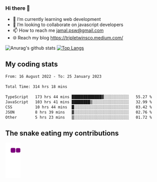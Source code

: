 ### Hi there 👋

<!--
**padepokanpenguin/padepokanpenguin** is a ✨ _special_ ✨ repository because its `README.md` (this file) appears on your GitHub profile.
-->

- 🌱 I’m currently learning  web development
- 👯 I’m looking to collaborate on javascript developers
- 📫 How to reach me jamal.psw@gmail.com
- 🌐 Reach my blog https://tripletwinsco.medium.com/

![Anurag's github stats](https://github-readme-stats.vercel.app/api?username=padepokanpenguin&count_private=true&disable_animations=false&show_icons=true&theme=default)
[![Top Langs](https://github-readme-stats.vercel.app/api/top-langs/?username=padepokanpenguin&theme=default&layout=compact)](https://github.com/padepokanpenguin)

## My coding stats

<!--START_SECTION:waka-->

```text
From: 16 August 2022 - To: 25 January 2023

Total Time: 314 hrs 18 mins

TypeScript   173 hrs 44 mins █████████████▓░░░░░░░░░░░   55.27 %
JavaScript   103 hrs 41 mins ████████▒░░░░░░░░░░░░░░░░   32.99 %
CSS          10 hrs 44 mins  █░░░░░░░░░░░░░░░░░░░░░░░░   03.42 %
JSON         8 hrs 39 mins   ▓░░░░░░░░░░░░░░░░░░░░░░░░   02.76 %
Other        5 hrs 23 mins   ▒░░░░░░░░░░░░░░░░░░░░░░░░   01.72 %
```

<!--END_SECTION:waka-->


## The snake eating my contributions
![snake gif](https://github.com/padepokanpenguin/padepokanpenguin/blob/output/github-contribution-grid-snake.gif)
